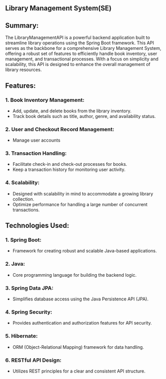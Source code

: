 ## Library Management System(SE)

## Summary:

The LibraryManagementAPI is a powerful backend application built to streamline library operations using the Spring Boot framework. This API serves as the backbone for a comprehensive Library Management System, offering a robust set of features to efficiently handle book inventory, user management, and transactional processes. With a focus on simplicity and scalability, this API is designed to enhance the overall management of library resources.

## Features:

### 1. Book Inventory Management:

- Add, update, and delete books from the library inventory.
- Track book details such as title, author, genre, and availability status.

### 2. User and Checkout Record Management:

- Manage user accounts

### 3. Transaction Handling:

- Facilitate check-in and check-out processes for books.
- Keep a transaction history for monitoring user activity.

### 4. Scalability:

- Designed with scalability in mind to accommodate a growing library collection.
- Optimize performance for handling a large number of concurrent transactions.

## Technologies Used:

### 1. Spring Boot:

- Framework for creating robust and scalable Java-based applications.

### 2. Java:

- Core programming language for building the backend logic.

### 3. Spring Data JPA:

- Simplifies database access using the Java Persistence API (JPA).

### 4. Spring Security:

- Provides authentication and authorization features for API security.

### 5. Hibernate:

- ORM (Object-Relational Mapping) framework for data handling.

### 6. RESTful API Design:

- Utilizes REST principles for a clear and consistent API structure.
